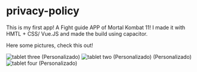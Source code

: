 # privacy-policy
This is my first app! A Fight guide APP of Mortal Kombat 11!
I made it with HMTL + CSS/ Vue.JS and made the build using capacitor.

Here some pictures, check this out!

![tablet three (Personalizado)](https://github.com/emslima/privacy-policy/assets/97680176/5d096243-123f-4aa9-9066-7b32bcd10dc0)
![tablet two (Personalizado) (Personalizado)](https://github.com/emslima/privacy-policy/assets/97680176/b8e3294b-cca7-4d95-9ead-eef3f709afcc)
![tablet four (Personalizado)](https://github.com/emslima/privacy-policy/assets/97680176/179616b2-62e0-4d89-9b72-274117a7ec9a)
